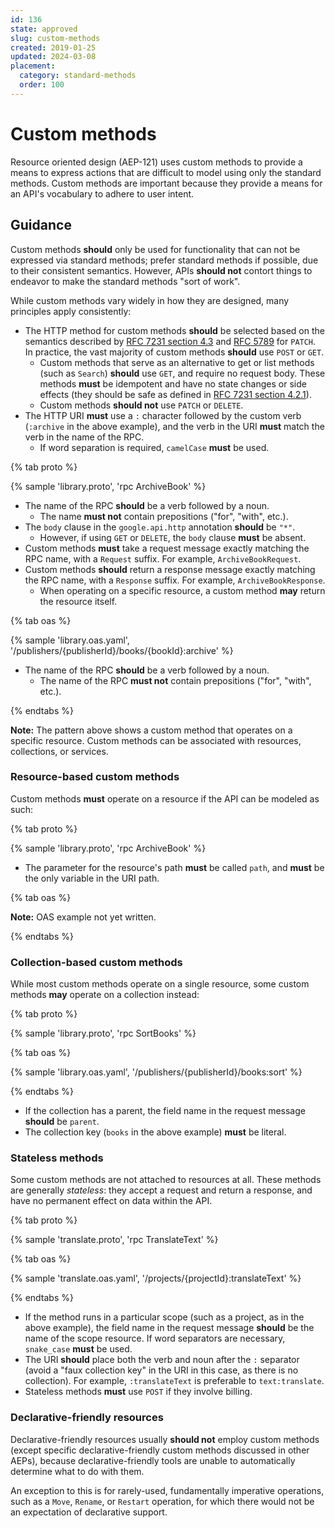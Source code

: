 ```yaml
---
id: 136
state: approved
slug: custom-methods
created: 2019-01-25
updated: 2024-03-08
placement:
  category: standard-methods
  order: 100
---
```

# Custom methods

Resource oriented design (AEP-121) uses custom methods to provide a means to
express actions that are difficult to model using only the standard methods.
Custom methods are important because they provide a means for an API's
vocabulary to adhere to user intent.

## Guidance

Custom methods **should** only be used for functionality that can not be
expressed via standard methods; prefer standard methods if possible, due to
their consistent semantics. However, APIs **should not** contort things to
endeavor to make the standard methods "sort of work".

While custom methods vary widely in how they are designed, many principles
apply consistently:

- The HTTP method for custom methods **should** be selected based on the
  semantics described by [RFC 7231 section 4.3] and [RFC 5789] for `PATCH`. In
  practice, the vast majority of custom methods **should** use `POST` or `GET`.
  - Custom methods that serve as an alternative to get or list methods (such as
    `Search`) **should** use `GET`, and require no request body. These methods
    **must** be idempotent and have no state changes or side effects (they
    should be safe as defined in [RFC 7231 section 4.2.1][]).
  - Custom methods **should not** use `PATCH` or `DELETE`.
- The HTTP URI **must** use a `:` character followed by the custom verb
  (`:archive` in the above example), and the verb in the URI **must** match the
  verb in the name of the RPC.
  - If word separation is required, `camelCase` **must** be used.

{% tab proto %}

{% sample 'library.proto', 'rpc ArchiveBook' %}

- The name of the RPC **should** be a verb followed by a noun.
  - The name **must not** contain prepositions ("for", "with", etc.).
- The `body` clause in the `google.api.http` annotation **should** be `"*"`.
  - However, if using `GET` or `DELETE`, the `body` clause **must** be absent.
- Custom methods **must** take a request message exactly matching the RPC name,
  with a `Request` suffix. For example, `ArchiveBookRequest`.
- Custom methods **should** return a response message exactly matching the RPC
  name, with a `Response` suffix. For example, `ArchiveBookResponse`.
  - When operating on a specific resource, a custom method **may** return the
    resource itself.

{% tab oas %}

{% sample 'library.oas.yaml', '/publishers/{publisherId}/books/{bookId}:archive' %}

- The name of the RPC **should** be a verb followed by a noun.
  - The name of the RPC **must not** contain prepositions ("for", "with",
    etc.).

{% endtabs %}

**Note:** The pattern above shows a custom method that operates on a specific
resource. Custom methods can be associated with resources, collections, or
services.

### Resource-based custom methods

Custom methods **must** operate on a resource if the API can be modeled as
such:

{% tab proto %}

{% sample 'library.proto', 'rpc ArchiveBook' %}

- The parameter for the resource's path **must** be called `path`, and **must**
  be the only variable in the URI path.

{% tab oas %}

**Note:** OAS example not yet written.

{% endtabs %}

### Collection-based custom methods

While most custom methods operate on a single resource, some custom methods
**may** operate on a collection instead:

{% tab proto %}

{% sample 'library.proto', 'rpc SortBooks' %}

{% tab oas %}

{% sample 'library.oas.yaml', '/publishers/{publisherId}/books:sort' %}

{% endtabs %}

- If the collection has a parent, the field name in the request message
  **should** be `parent`.
- The collection key (`books` in the above example) **must** be literal.

### Stateless methods

Some custom methods are not attached to resources at all. These methods are
generally _stateless_: they accept a request and return a response, and have no
permanent effect on data within the API.

{% tab proto %}

{% sample 'translate.proto', 'rpc TranslateText' %}

{% tab oas %}

{% sample 'translate.oas.yaml', '/projects/{projectId}:translateText' %}

{% endtabs %}

- If the method runs in a particular scope (such as a project, as in the above
  example), the field name in the request message **should** be the name of the
  scope resource. If word separators are necessary, `snake_case` **must** be
  used.
- The URI **should** place both the verb and noun after the `:` separator
  (avoid a "faux collection key" in the URI in this case, as there is no
  collection). For example, `:translateText` is preferable to `text:translate`.
- Stateless methods **must** use `POST` if they involve billing.

### Declarative-friendly resources

Declarative-friendly resources usually **should not** employ custom methods
(except specific declarative-friendly custom methods discussed in other AEPs),
because declarative-friendly tools are unable to automatically determine what
to do with them.

An exception to this is for rarely-used, fundamentally imperative operations,
such as a `Move`, `Rename`, or `Restart` operation, for which there would not
be an expectation of declarative support.

<!-- prettier-ignore-start -->
[rfc 5789]: https://datatracker.ietf.org/doc/html/rfc5789
[rfc 7231 section 4.2.1]: https://datatracker.ietf.org/doc/html/rfc7231#section-4.2.1
[rfc 7231 section 4.3]: https://datatracker.ietf.org/doc/html/rfc7231#section-4.3
<!-- prettier-ignore-end -->

